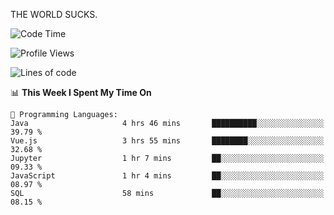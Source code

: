 THE WORLD SUCKS.

<!--START_SECTION:waka-->
![Code Time](http://img.shields.io/badge/Code%20Time-1%2C080%20hrs%2024%20mins-blue)

![Profile Views](http://img.shields.io/badge/Profile%20Views-2-blue)

![Lines of code](https://img.shields.io/badge/From%20Hello%20World%20I%27ve%20Written-1.4%20million%20lines%20of%20code-blue)

📊 **This Week I Spent My Time On** 

```text
💬 Programming Languages: 
Java                     4 hrs 46 mins       ██████████░░░░░░░░░░░░░░░   39.79 % 
Vue.js                   3 hrs 55 mins       ████████░░░░░░░░░░░░░░░░░   32.68 % 
Jupyter                  1 hr 7 mins         ██░░░░░░░░░░░░░░░░░░░░░░░   09.33 % 
JavaScript               1 hr 4 mins         ██░░░░░░░░░░░░░░░░░░░░░░░   08.97 % 
SQL                      58 mins             ██░░░░░░░░░░░░░░░░░░░░░░░   08.15 % 
```


<!--END_SECTION:waka-->
